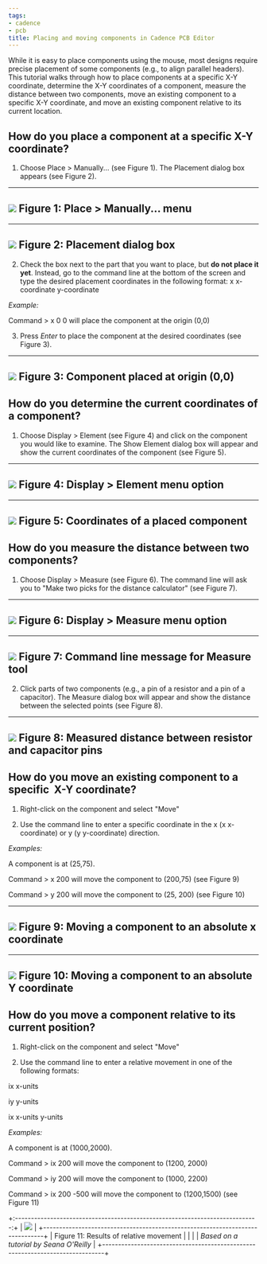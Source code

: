 ```yaml
---
tags:
- cadence
- pcb
title: Placing and moving components in Cadence PCB Editor
---
```


While it is easy to place components using the mouse, most designs require precise placement of some components (e.g., to align parallel headers). This tutorial walks through how to place components at a specific X-Y coordinate, determine the X-Y coordinates of a component, measure the distance between two components, move an existing component to a specific X-Y coordinate, and move an existing component relative to its current location.

## How do you place a component at a specific X-Y coordinate?

1.  Choose Place > Manually... (see Figure 1). The Placement dialog box appears (see Figure 2).

  ------------------------------------------------------------------------------
   [![](/figures/figure_231.png)](/larger/image0194.png)
                       Figure 1: Place > Manually... menu
  ------------------------------------------------------------------------------

  ------------------------------------------------------------------------------
   [![](/figures/figure_232.png)](/larger/image0195.png)
                          Figure 2: Placement dialog box
  ------------------------------------------------------------------------------

2.  Check the box next to the part that you want to place, but **do not place it yet**. Instead, go to the command line at the bottom of the screen and type the desired placement coordinates in the following format: x x-coordinate y-coordinate

*Example:*

Command > x 0 0 will place the component at the origin (0,0)

3.  Press *Enter* to place the component at the desired coordinates (see Figure 3).

  ------------------------------------------------------------------------------
   [![](/figures/figure_233.png)](/larger/image0196.png)
                    Figure 3: Component placed at origin (0,0)
  ------------------------------------------------------------------------------

## How do you determine the current coordinates of a component?

1.  Choose Display > Element (see Figure 4) and click on the component you would like to examine. The Show Element dialog box will appear and show the current coordinates of the component (see Figure 5).

  ------------------------------------------------------------------------------
  [![](/figures/figure_240.png)](/larger/image0197.png)
  Figure 4: Display > Element menu option
  ------------------------------------------------------------------------------

  ------------------------------------------------------------------------------
  [![](/figures/figure_241.png)](/larger/image0198.png)
  Figure 5: Coordinates of a placed component
  ------------------------------------------------------------------------------

## How do you measure the distance between two components?

1.  Choose Display > Measure (see Figure 6). The command line will ask you to "Make two picks for the distance calculator" (see Figure 7).

  ------------------------------------------------------------------------------
   [![](/figures/figure_234.png)](/larger/image0199.png)
                     Figure 6: Display > Measure menu option
  ------------------------------------------------------------------------------

  -----------------------------------------------------------------------------
   [![](/figures/figure_235.png)](/larger/image0200.png)
                 Figure 7: Command line message for Measure tool
  -----------------------------------------------------------------------------

2.  Click parts of two components (e.g., a pin of a resistor and a pin of a capacitor). The Measure dialog box will appear and show the distance between the selected points (see Figure 8).

  ------------------------------------------------------------------------------
   [![](/figures/figure_236.png)](/larger/image0201.png)
         Figure 8: Measured distance between resistor and capacitor pins
  ------------------------------------------------------------------------------

## How do you move an existing component to a specific  X-Y coordinate?

1.  Right-click on the component and select "Move"

2.  Use the command line to enter a specific coordinate in the x (x x-coordinate) or y (y y-coordinate) direction.

*Examples:*

A component is at (25,75).

Command > x 200 will move the component to (200,75) (see Figure 9)

Command > y 200 will move the component to (25, 200) (see Figure 10)

  ------------------------------------------------------------------------------
   [![](/figures/figure_237.png)](/larger/image0202.png)
             Figure 9: Moving a component to an absolute x coordinate
  ------------------------------------------------------------------------------

  ------------------------------------------------------------------------------
   [![](/figures/figure_238.png)](/larger/image0203.png)
            Figure 10: Moving a component to an absolute Y coordinate
  ------------------------------------------------------------------------------

## How do you move a component relative to its current position?

1.  Right-click on the component and select "Move"

2.  Use the command line to enter a relative movement in one of the following formats:

ix x-units

iy y-units

ix x-units y-units

*Examples:*

A component is at (1000,2000).

Command > ix 200 will move the component to (1200, 2000)

Command > iy 200 will move the component to (1000, 2200)

Command > ix 200 -500 will move the component to (1200,1500) (see Figure 11)

+:----------------------------------------------------------------------------:+
| [![](/figures/figure_239.png)](/larger/image0204.png) |
+------------------------------------------------------------------------------+
| Figure 11: Results of relative movement                                      |
|                                                                              |
| *Based on a tutorial by Seana O'Reilly*                                      |
+------------------------------------------------------------------------------+
